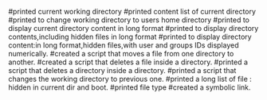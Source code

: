 #printed current working directory
#printed content list of current directory
#printed to change working directory to users home directory
#printed to display current directory content in long format
#printed to display directory contents,including hidden files in long format
#printed to display directory content:in long format,hidden files,with user and groups IDs displayed numerically.
#created a script that moves a file from one directory to another.
#created a script that deletes a file inside a directory.
#printed a script that deletes a directory inside a directory.
#printed a script that changes the working directory to previous one.
#printed a long list of file : hidden in current dir and boot.
#printed file type
#created a symbolic link.
